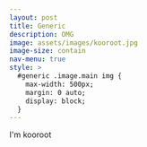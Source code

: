 ```yaml
---
layout: post
title: Generic
description: OMG
image: assets/images/kooroot.jpg
image-size: contain
nav-menu: true
style: >
  #generic .image.main img {
    max-width: 500px;
    margin: 0 auto;
    display: block;
  }
---
```


I'm kooroot